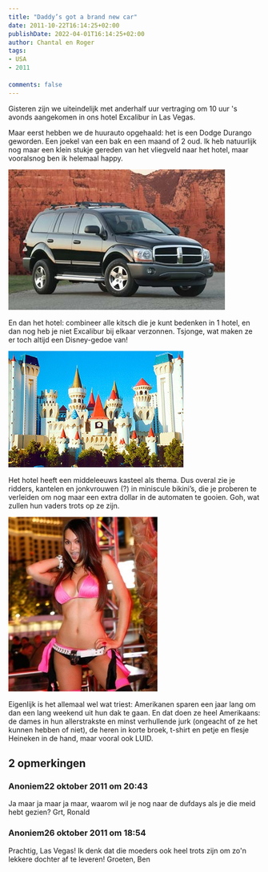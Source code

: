 ```yaml
---
title: "Daddy’s got a brand new car"
date: 2011-10-22T16:14:25+02:00
publishDate: 2022-04-01T16:14:25+02:00
author: Chantal en Roger
tags:
- USA
- 2011

comments: false
---
```


Gisteren zijn we uiteindelijk met anderhalf uur vertraging om 10 uur 's avonds aangekomen in ons hotel Excalibur in Las Vegas.

Maar eerst hebben we de huurauto opgehaald: het is een Dodge Durango geworden. Een joekel van een bak en een maand of 2 oud. Ik heb natuurlijk nog maar een klein stukje gereden van het vliegveld naar het hotel, maar vooralsnog ben ik helemaal happy.

![dodge_durango-6059](./images/dodge_durango-6059[2].jpg)

En dan het hotel: combineer alle kitsch die je kunt bedenken in 1 hotel, en dan nog heb je niet Excalibur bij elkaar verzonnen. Tsjonge, wat maken ze er toch altijd een Disney-gedoe van!

![excalibur1](./images/excalibur1[2].jpg)

Het hotel heeft een middeleeuws kasteel als thema. Dus overal zie je ridders, kantelen en jonkvrouwen (?) in miniscule bikini’s, die je proberen te verleiden om nog maar een extra dollar in de automaten te gooien. Goh, wat zullen hun vaders trots op ze zijn.

![gogogo](./images/gogogo[2].jpg)

Eigenlijk is het allemaal wel wat triest: Amerikanen sparen een jaar lang om dan een lang weekend uit hun dak te gaan. En dat doen ze heel Amerikaans: de dames in hun allerstrakste en minst verhullende jurk (ongeacht of ze het kunnen hebben of niet), de heren in korte broek, t-shirt en petje en flesje Heineken in de hand, maar vooral ook LUID.

## 2 opmerkingen

### Anoniem22 oktober 2011 om 20:43

Ja maar ja maar ja maar, waarom wil je nog naar de dufdays als je die meid hebt gezien?
Grt,
Ronald

### Anoniem26 oktober 2011 om 18:54

Prachtig, Las Vegas! Ik denk dat die moeders ook heel trots zijn om zo'n lekkere dochter af te leveren!
Groeten, Ben
